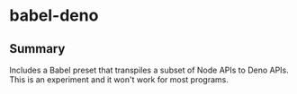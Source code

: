 # babel-deno

## Summary

Includes a Babel preset that transpiles a subset of Node APIs to Deno APIs. This is an experiment and it won't work for most programs.
